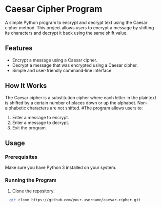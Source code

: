 # Caesar Cipher Program

A simple Python program to encrypt and decrypt text using the Caesar cipher method. This project allows users to encrypt a message by shifting its characters and decrypt it back using the same shift value.

## Features
- Encrypt a message using a Caesar cipher.
- Decrypt a message that was encrypted using a Caesar cipher.
- Simple and user-friendly command-line interface.

## How It Works
The Caesar cipher is a substitution cipher where each letter in the plaintext is shifted by a certain number of places down or up the alphabet. Non-alphabetic characters are not shifted.
#The program allows users to:
1. Enter a message to encrypt.
2. Enter a message to decrypt.
3. Exit the program.

## Usage
### Prerequisites
Make sure you have Python 3 installed on your system.

### Running the Program
1. Clone the repository:
 ```bash
   git clone https://github.com/your-username/caesar-cipher.git
 ```
